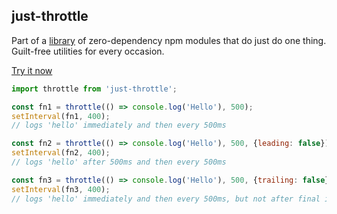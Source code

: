 ## just-throttle

Part of a [library](../../../../) of zero-dependency npm modules that do just do one thing.  
Guilt-free utilities for every occasion.

[Try it now](http://anguscroll.com/just/just-throttle)

```js
import throttle from 'just-throttle';

const fn1 = throttle(() => console.log('Hello'), 500);
setInterval(fn1, 400);
// logs 'hello' immediately and then every 500ms

const fn2 = throttle(() => console.log('Hello'), 500, {leading: false});
setInterval(fn2, 400);
// logs 'hello' after 500ms and then every 500ms

const fn3 = throttle(() => console.log('Hello'), 500, {trailing: false});
setInterval(fn3, 400);
// logs 'hello' immediately and then every 500ms, but not after final interval
```
